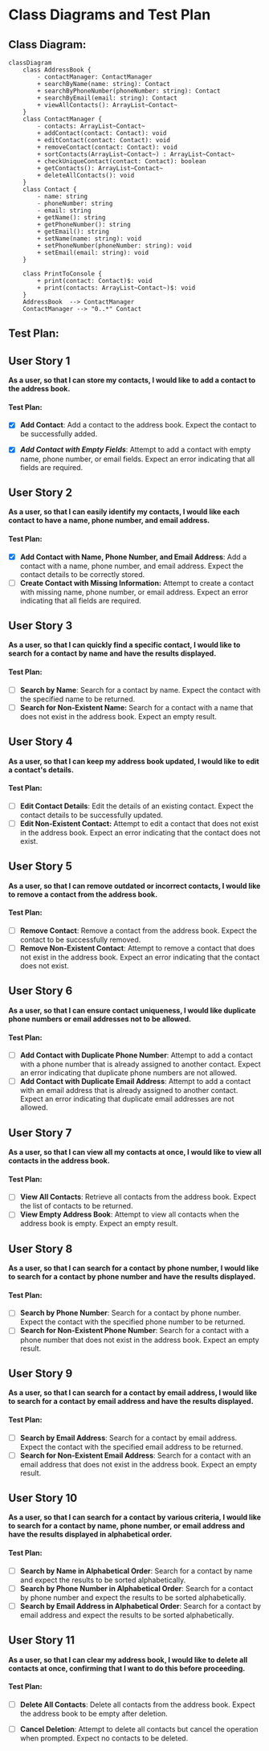 # Class Diagrams and Test Plan

## Class Diagram:
```mermaid
classDiagram
    class AddressBook {
        - contactManager: ContactManager
        + searchByName(name: string): Contact
        + searchByPhoneNumber(phoneNumber: string): Contact
        + searchByEmail(email: string): Contact
        + viewAllContacts(): ArrayList~Contact~
    }
    class ContactManager {
        - contacts: ArrayList~Contact~
        + addContact(contact: Contact): void
        + editContact(contact: Contact): void
        + removeContact(contact: Contact): void
        + sortContacts(ArrayList~Contact~) : ArrayList~Contact~
        + checkUniqueContact(contact: Contact): boolean
        + getContacts(): ArrayList~Contact~
        + deleteAllContacts(): void
    }
    class Contact {
        - name: string
        - phoneNumber: string
        - email: string
        + getName(): string
        + getPhoneNumber(): string
        + getEmail(): string
        + setName(name: string): void
        + setPhoneNumber(phoneNumber: string): void
        + setEmail(email: string): void
    }

    class PrintToConsole {
        + print(contact: Contact)$: void
        + print(contacts: ArrayList~Contact~)$: void
    }
    AddressBook  --> ContactManager
    ContactManager --> "0..*" Contact

```


## Test Plan:

## User Story 1
**As a user, so that I can store my contacts, I would like to add a contact to the address book.**

#### Test Plan:
- [x] **Add Contact**: Add a contact to the address book. Expect the contact to be successfully added.

- [x] ***Add Contact with Empty Fields***: Attempt to add a contact with empty name, phone number, or email fields. Expect an error indicating that all fields are required.

## User Story 2
**As a user, so that I can easily identify my contacts, I would like each contact to have a name, phone number, and email address.**

#### Test Plan:
- [x] **Add Contact with Name, Phone Number, and Email Address**: Add a contact with a name, phone number, and email address. Expect the contact details to be correctly stored.
- [ ] **Create Contact with Missing Information:** Attempt to create a contact with missing name, phone number, or email address. Expect an error indicating that all fields are required.

## User Story 3
**As a user, so that I can quickly find a specific contact, I would like to search for a contact by name and have the results displayed.**

#### Test Plan:
- [ ] **Search by Name**: Search for a contact by name. Expect the contact with the specified name to be returned.
- [ ] **Search for Non-Existent Name:** Search for a contact with a name that does not exist in the address book. Expect an empty result.

## User Story 4
**As a user, so that I can keep my address book updated, I would like to edit a contact's details.**

#### Test Plan:
- [ ] **Edit Contact Details**: Edit the details of an existing contact. Expect the contact details to be successfully updated.
- [ ] **Edit Non-Existent Contact:** Attempt to edit a contact that does not exist in the address book. Expect an error indicating that the contact does not exist.

## User Story 5
**As a user, so that I can remove outdated or incorrect contacts, I would like to remove a contact from the address book.**

#### Test Plan:
- [ ] **Remove Contact**: Remove a contact from the address book. Expect the contact to be successfully removed.
- [ ] **Remove Non-Existent Contact**: Attempt to remove a contact that does not exist in the address book. Expect an error indicating that the contact does not exist.

## User Story 6
**As a user, so that I can ensure contact uniqueness, I would like duplicate phone numbers or email addresses not to be allowed.**

#### Test Plan:
- [ ] **Add Contact with Duplicate Phone Number**: Attempt to add a contact with a phone number that is already assigned to another contact. Expect an error indicating that duplicate phone numbers are not allowed.
- [ ] **Add Contact with Duplicate Email Address**: Attempt to add a contact with an email address that is already assigned to another contact. Expect an error indicating that duplicate email addresses are not allowed.

## User Story 7
**As a user, so that I can view all my contacts at once, I would like to view all contacts in the address book.**

#### Test Plan:
- [ ] **View All Contacts**: Retrieve all contacts from the address book. Expect the list of contacts to be returned.
- [ ] **View Empty Address Book**: Attempt to view all contacts when the address book is empty. Expect an empty result.

## User Story 8
**As a user, so that I can search for a contact by phone number, I would like to search for a contact by phone number and have the results displayed.**

#### Test Plan:
- [ ] **Search by Phone Number**: Search for a contact by phone number. Expect the contact with the specified phone number to be returned.
- [ ] **Search for Non-Existent Phone Number**: Search for a contact with a phone number that does not exist in the address book. Expect an empty result.

## User Story 9
**As a user, so that I can search for a contact by email address, I would like to search for a contact by email address and have the results displayed.**

#### Test Plan:
- [ ] **Search by Email Address**: Search for a contact by email address. Expect the contact with the specified email address to be returned.
- [ ] **Search for Non-Existent Email Address**: Search for a contact with an email address that does not exist in the address book. Expect an empty result.

## User Story 10
**As a user, so that I can search for a contact by various criteria, I would like to search for a contact by name, phone number, or email address and have the results displayed in alphabetical order.**

#### Test Plan:
- [ ] **Search by Name in Alphabetical Order**: Search for a contact by name and expect the results to be sorted alphabetically.
- [ ] **Search by Phone Number in Alphabetical Order**: Search for a contact by phone number and expect the results to be sorted alphabetically.
- [ ] **Search by Email Address in Alphabetical Order**: Search for a contact by email address and expect the results to be sorted alphabetically.

## User Story 11
**As a user, so that I can clear my address book, I would like to delete all contacts at once, confirming that I want to do this before proceeding.**

#### Test Plan:
- [ ] **Delete All Contacts**: Delete all contacts from the address book. Expect the address book to be empty after deletion.
- [ ] **Cancel Deletion**: Attempt to delete all contacts but cancel the operation when prompted. Expect no contacts to be deleted.

